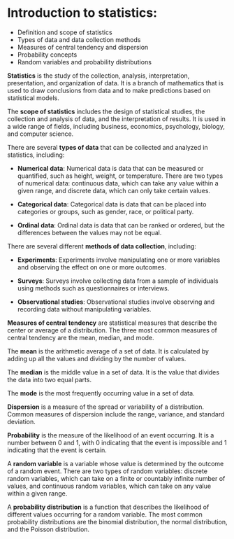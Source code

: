 # Introduction to statistics:

- Definition and scope of statistics
- Types of data and data collection methods
- Measures of central tendency and dispersion
- Probability concepts
- Random variables and probability distributions

**Statistics** is the study of the collection, analysis, interpretation, presentation, and organization of data. It is a branch of mathematics that is used to draw conclusions from data and to make predictions based on statistical models.

The **scope of statistics** includes the design of statistical studies, the collection and analysis of data, and the interpretation of results. It is used in a wide range of fields, including business, economics, psychology, biology, and computer science.

There are several **types of data** that can be collected and analyzed in statistics, including:

- **Numerical data**: Numerical data is data that can be measured or quantified, such as height, weight, or temperature. There are two types of numerical data: continuous data, which can take any value within a given range, and discrete data, which can only take certain values.

- **Categorical data**: Categorical data is data that can be placed into categories or groups, such as gender, race, or political party.

- **Ordinal data**: Ordinal data is data that can be ranked or ordered, but the differences between the values may not be equal.

There are several different **methods of data collection**, including:

- **Experiments**: Experiments involve manipulating one or more variables and observing the effect on one or more outcomes.

- **Surveys**: Surveys involve collecting data from a sample of individuals using methods such as questionnaires or interviews.

- **Observational studies**: Observational studies involve observing and recording data without manipulating variables.

**Measures of central tendency** are statistical measures that describe the center or average of a distribution. The three most common measures of central tendency are the mean, median, and mode.

The **mean** is the arithmetic average of a set of data. It is calculated by adding up all the values and dividing by the number of values.

The **median** is the middle value in a set of data. It is the value that divides the data into two equal parts.

The **mode** is the most frequently occurring value in a set of data.

**Dispersion** is a measure of the spread or variability of a distribution. Common measures of dispersion include the range, variance, and standard deviation.

**Probability** is the measure of the likelihood of an event occurring. It is a number between 0 and 1, with 0 indicating that the event is impossible and 1 indicating that the event is certain.

A **random variable** is a variable whose value is determined by the outcome of a random event. There are two types of random variables: discrete random variables, which can take on a finite or countably infinite number of values, and continuous random variables, which can take on any value within a given range.

A **probability distribution** is a function that describes the likelihood of different values occurring for a random variable. The most common probability distributions are the binomial distribution, the normal distribution, and the Poisson distribution.
